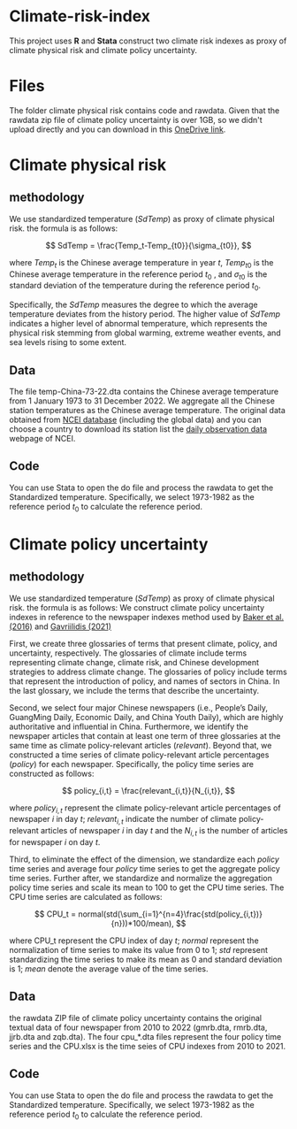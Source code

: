 # Climate-risk-index

This project uses  **R** and **Stata** construct two climate risk indexes as proxy of climate physical risk and climate policy uncertainty.

# Files

The folder climate physical risk contains code and rawdata.  Given that the rawdata zip file of climate policy uncertainty is over 1GB, so we didn't upload directly and you can download in this [OneDrive link](https://1drv.ms/u/c/75642e0591651e23/EZ_PBbjqfvdBvbQmsq-ZA-oBoDptDXclNcmDuoyniCpuNw).


# Climate physical risk

## methodology
We use standardized temperature (*SdTemp*) as proxy of climate physical risk. the formula is as follows:

$$
SdTemp = \frac{Temp_t-Temp_{t0}}{\sigma_{t0}},
$$

where $Temp_t$ is the Chinese average temperature in year *t*, $Temp_{t0}$ is the Chinese average temperature in the reference period $t_0$ ,  and $\sigma_{t0}$ is the standard deviation of the temperature during the reference period $t_0$.

Specifically, the *SdTemp* measures the degree to which the average temperature deviates from the history period. The higher value of *SdTemp* indicates a higher level of abnormal temperature, which represents the physical risk stemming from global warming, extreme weather events, and sea levels rising to some extent.

## Data

The file temp-China-73-22.dta contains the Chinese average temperature from 1 January 1973 to 31 December 2022. We aggregate all the Chinese station temperatures as the Chinese average temperature. The original data obtained from [NCEI database](https://www.ncei.noaa.gov/data/global-summary-of-the-day/access/) (including the global data) and you can choose a country to download its station list the [daily observation data](https://www.ncei.noaa.gov/maps/daily/) webpage of NCEI. 

## Code

You can use Stata to open the do file and process the rawdata to get the Standardized temperature. Specifically, we select 1973-1982 as the reference period $t_0$ to calculate the reference period.

# Climate policy uncertainty

## methodology
We use standardized temperature (*SdTemp*) as proxy of climate physical risk. the formula is as follows:
We construct climate policy uncertainty indexes in reference to the newspaper indexes method used by [Baker et al. (2016)]( https://doi.org/10.1093/qje/qjw024) and [Gavriilidis (2021)](https://papers.ssrn.com/sol3/papers.cfm?abstract_id=3847388)

First, we create three glossaries of terms that present climate, policy, and uncertainty, respectively. The glossaries of climate include terms representing climate change, climate risk, and Chinese development strategies to address climate change. The glossaries of policy include terms that represent the introduction of policy, and names of sectors in China. In the last glossary, we include the terms that describe the uncertainty.

Second, we select four major Chinese newspapers (i.e., People’s Daily, GuangMing Daily, Economic Daily, and China Youth Daily), which are highly authoritative and influential in China. Furthermore, we identify the newspaper articles that contain at least one term of three glossaries at the same time as climate policy-relevant articles (*relevant*). Beyond that, we constructed a time series of climate policy-relevant article percentages (*policy*) for each newspaper. Specifically, the policy time series are constructed as follows:

$$
policy_{i,t} = \frac{relevant_{i,t}}{N_{i,t}},
$$

where $policy_{i,t}$ represent the climate policy-relevant article percentages of newspaper *i* in day *t*; $relevant_{i,t}$ indicate the number of climate policy-relevant articles of newspaper *i* in day *t* and the $N_{i,t}$ is the number of articles for newspaper *i* on day *t*.

Third, to eliminate the effect of the dimension, we standardize each *policy* time series and average four *policy* time series to get the aggregate policy time series. Further after, we standardize and normalize the aggregation policy time series and scale its mean to 100 to get the CPU time series. The CPU time series are calculated as follows:

$$
CPU_t = normal(std(\sum_{i=1}^{n=4}\frac{std(policy_{i,t})}{n}))*100/mean),
$$

where CPU_t represent the CPU index of day *t*; *normal* represent the normalization of time series to make its value from 0 to 1; *std* represent standardizing the time series to make its mean as 0 and standard deviation is 1; *mean* denote the average value of the time series.

## Data

the rawdata ZIP file of climate policy uncertainty contains the original textual data of four newspaper from 2010 to 2022 (gmrb.dta, rmrb.dta, jjrb.dta and zqb.dta). The four cpu_*.dta files represent the four policy time series and the CPU.xlsx is the time seies of CPU indexes from 2010 to 2021.

## Code

You can use Stata to open the do file and process the rawdata to get the Standardized temperature. Specifically, we select 1973-1982 as the reference period $t_0$ to calculate the reference period.
